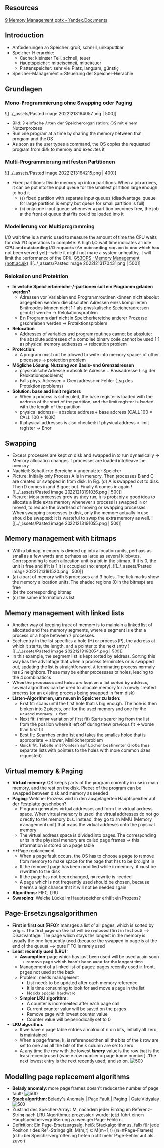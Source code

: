 ## Resources
[9 Memory Management.pptx - Yandex.Documents](https://docs.yandex.ru/docs/view?url=ya-disk-public%3A%2F%2Fyph0F2DD8pSephsSwoLxQ0Rwx2gwXe9aHPFbp0cXg%2B8%3D&name=9%20Memory%20Management.pptx&nosw=1)

## Introduction
- Anforderungen an Speicher: groß, schnell, unkaputtbar
- Speicher-Hierarchie:
	- Cache: kleinster Teil, schnell, teuer
	- Hauptspeicher: mittelschnell, mittelteuer
	- Plattenspeicher: sehr viel Platz, langsam, günstig
- Speicher-Management = Steuerung der Speicher-Hierachie

## Grundlagen
### Mono-Programmierung ohne Swapping oder Paging
![[../_assets/Pasted image 20221213164057.png | 500]]
- Bild: 3 einfache Arten der Speicherorganisation: OS mit einem Nutzerprozess
- Run one program at a time by sharing the memory between that program and the OS
- As soon as the user types a command, the OS copies the requested program from disk to memory and executes it
### Multi-Programmierung mit festen Partitionen
![[../_assets/Pasted image 20221213164215.png | 400]]
- Fixed partitions: Divide memory up into n partitions. When a job arrives, it can be put into the input queue for the smallest partition large enough to hold it
	- (a) fixed partition with separate input queues (disadvantage: queue for large partition is empty but queue for small partition is full)
	- (b) only one input queue: whenever a partition becomes free, the job at the front of queue that fits could be loaded into it
### Modellierung von Multiprogramming
I/O wait time is a metric used to measure the amount of time the CPU waits for disk I/O operations to complete. A high I/O wait time indicates an idle CPU and outstanding I/O requests (An outstanding request is one which has not been served yet)—while it might not make a system unhealthy, it will limit the performance of the CPU.
[G53OPS : Memory Management (nott.ac.uk)](https://www.cs.nott.ac.uk/~pszgxk/courses/g53ops/Memory%20Management/MM02-modelingmulti.html)
![[../_assets/Pasted image 20221213170431.png | 500]]
### Relokation und Protektion
- **In welche Speicherbereiche-/-partionen soll ein Programm geladen werden?**
	- Adressen von Variablen und Programmroutinen können nicht absolut angegeben werden: die absoluten Adressen eines kompilierten Binärcodes können nicht 1:1 als physikalische Speicheradressen genutzt werden -> Relokationsproblem
	- Ein Programm darf nicht in Speicherbereiche anderer Prozesse geschrieben werden -> Protektionsproblem
- **Relocation**
	- Addresses of variables and program routines cannot be absolute: the absolute addresses of a compiled binary code cannot be used 1:1 as physical memory addresses -> relocation problem
- **Protection**: 
	- A program must not be allowed to write into memory spaces of other processes -> protection problem
- **Mögliche Lösung: Nutzung von Basis- und Grenzadressen**
	- physikalische Adresse = absolute Adresse + Basisadresse (Lsg der Relokationsproblems)
	- Falls phys. Adressen > Grenzadresse => Fehler (Lsg des Protektionsproblems)
- **Solution: base and limit registers**
	- When a process is scheduled, the base register is loaded with the address of the start of the partition, and the limit register is loaded with the length of the partition
	- physical address = absolute address + base address (CALL 100 = CALL 100 + 100K)
	- If physical addresses is also checked: if physical address > limit register -> Error

## Swapping
- Excess processes are kept on disk and swapped in to run dynamically -> Memory allocation changes if processes are loaded into/leave the memory
- Nachteil: Schattierte Bereiche = ungenutzter Speicher
- Picture: Initially only Process A is in memory. Then processes B and C are created or swapped in from disk. In Fig. (d) A is swapped out to disk. Then D comes in and B goes out. Finally A comes in again
![[../_assets/Pasted image 20221213191026.png | 500]]
- Picture: Most processes grow as they run, it is probably a good idea to allocate a little extra memory whenever a process is swapped in or moved, to reduce the overhead of moving or swapping processes. When swapping processes to disk, only the memory actually in use should be swapped: it is wasteful to swap the extra memory as well.
![[../_assets/Pasted image 20221213191055.png | 500]]

## Memory management with bitmaps
- With a bitmap, memory is divided up into allocation units, perhaps as small as a few words and perhaps as large as several kilobytes. Corresponding to each allocation unit is a bit in the bitmap. If it is 0, the unit is free and if it is 1 it is occupied (not empty).
![[../_assets/Pasted image 20221213191520.png | 500]]
- (a) a part of memory with 5 processes and 3 holes. The tick marks show the memory allocation units. The shaded regions (0 in the bitmap) are free
- (b) the corresponding bitmap
- (c) the same information as list

## Memory management with linked lists
- Another way of keeping track of memory is to maintain a linked list of allocated and free memory segments, where a segment is either a process or a hope between 2 processes.
- Each entry in the list specifies a hole (H) or process (P), the address at which it starts, the length, and a pointer to the next entry
![[../_assets/Pasted image 20221213192054.png | 500]]
- In this example, the segment list is kept sorted by address. Sorting this way has the advantage that when a process terminates or is swapped out, updating the list is straightforward. A terminating process normaly has 2 neighbors. These may be either processses or holes, leading to the 4 combinations
- When the processes and holes are kept on a list sorted by address, several algorithms can be used to allocate memory for a newly created process (or an existing process being swapped in form disk)
- **Listen-Algorithmen, um neuen in Speicher zu laden:**
	- First fit: scans until the first hole that is big enough. The hole is then broken into 2 pieces, one for the used memory and one for the unused memory -> fast
	- Next fit: (minor variation of first fit) Starts searching from the list from the position where it left off during thew previous fit -> worse than first fit
	- Best fit: Searches entire list and takes the smalles holoe that is appropriate -> slower, Minilöcherproblem
	- Quick fit: Tabelle mit Pointern auf Löcher bestimmter Größe (has separate lists with pointers to the holes with more common sizes requested)

## Virtual memory & Paging
- **Virtual memory**: OS keeps parts of the program currently in use in main memory, and the rest on the disk. Pieces of the program can be swapped between disk and memory as needed
- **Paging**: Welcher Prozess wird in den ausgelagerten Hauptspeicher auf der Festplatte geschoben?
	- Program generates virtual addresses and form the virtual address space. When virtual memory is used, the virtual addresses do not go directly to the memory bus. Instead, they go to an MMU (Memory management unit) that maps the virtual addreses onto the physical memory
	- The virtual address space is divided into pages. The corresponding units in the physical memory are called page frames -> this information is stored on a page table
- **Page replacement
	- When a page fault occurs, the OS has to choose a page to remove from memory to make space for the page that has to be brought in
	- If the removed page has been modified while in memory, it must be rewritten to the disk
	- If the page has not been changed, no rewrite is needed
	- A page which is not frequently used should be chosen, because there's a high chance that it will not be needed again
- **Algorithms:** FIFO, LRU
- **Swapping**: Welche Lücke im Hauptspeicher erhält ein Prozess?

## Page-Ersetzungsalgorithmen
- **First in first out (FIFO):** manages a list of all pages, which is sorted by origin. The first page on the list will be replaced (first in first out)
	--> Disadvantage: The page which stays the longest in the memory is usually the one frequently used (because the swapped in page is at the end of the queue)
	--> pure FIFO is rarely used
- **Least recently used (LRU):** 
	- **Assumption**: page which has just been used will be used again soon --> remove page which hasn't been used for the longest time
	- Management of a linked list of pages: pages recently used in front, pages not used at the back
	- Problem: needs management
		- List needs to be updated after each memory reference
		- It is time consuming to look for and move a page in the list
		- Needs special hardware
	- **Simpler LRU algorithm:**
		- A counter is incremented after each page call
		- Current counter value will be saved on the pages
		- Remove page with lowest counter value
		- Counter value will be periodically set to 0
- **LRU algorithm:** 
	- If we have n page table entries a matrix of n x n bits, initially all zero, is maintained. 
	- When a page frame, k, is referenced then all the bits of the k row are set to one and all the bits of the k column are set to zero. 
	- At any time the row with the lowest _**binary**_ value is the row that is the least recently used (where row number = page frame number). The next lowest entry is the next recently used; and so on.
![500](lru.png)

## Modelling page replacement algorithms
- **Belady anomaly:** more page frames doesn't reduce the number of page faults
![500](belady%20anomaly.png)
- **Stack algorithm:** [Belady's Anomaly | Page Fault | Paging | Gate Vidyalay](https://www.gatevidyalay.com/beladys-anomaly-page-fault-paging/)
![500](stack%20algorithmen.png)
- Zustand des Speicher-Arrays M, nachdem jeder Eintrag im Referenz-String nach LRU Algorithmus prozessiert wurde: jetzt führt einem Hauptspeichervergrößerung zu weniger Page-Fehlern.
- Definition: Ein Page-Ersetzungsalg. heißt Stackalgorithmus, falls für jede Position r des Ref.-Strings gilt: M(m,r) ⊆ M(m+1,r) (m=#Page-Frames) (d.h.: bei Speichervergrößerung treten nicht mehr Page-Fehler auf als zuvor)